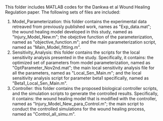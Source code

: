 This folder includes MATLAB codes for the Dankwa et al Wound Healing Regulation paper. 
The following sets of files are included:
1. Model_Parameterization: this folder contains the experimental data retreaved from previously published work, names as "Exp_data.mat";
   the wound healing model developed in this study, named as "Injury_Model_New.m";
   the obejctive function of the parameterization, named as "objective_function.m";
   and the main parameterization script, named as "Main_Model_fitting.m".
2. Sensitivity_Analysis: this folder contains the scripts for the local sensitivity analysis presented in the study. Specifically, it contains:
   the optimized set of parameters from model parameterization, named as "OptParameter_Nov2nd.mat";
   the main local sensitivity analysis file for all the parameters, named as "Local_Sen_Main.m";
   and the local sensitivity analysis script for parameter beta1 specifically, named as "Beta1_Local_Sen_Main.m".
3. Controller: this folder contains the proposed biological controller scripts, and the simulation scripts to generate the controlled results. Specifically, it contains:
   the wound healing model that is modified with the controller, named as "Injury_Model_New_para_Control.m";
   the main script to conduct the controlled simulations for the wound healing process, named as "Control_all_simu.m".

